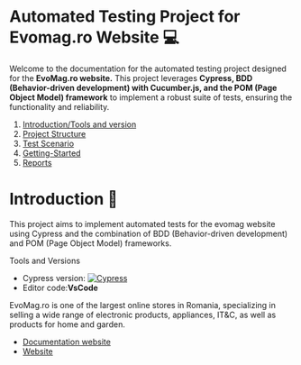 # Automated Testing Project for Evomag.ro Website :computer:
Welcome to the documentation for the automated testing project designed for the **EvoMag.ro website.** This project leverages **Cypress, BDD (Behavior-driven development) with Cucumber.js, and the POM (Page Object Model) framework** to implement a robust suite of tests, ensuring the functionality and reliability.

1. [Introduction/Tools and version](#introduction-notebook)
2. [Project Structure](#project-structure)
3. [Test Scenario](#test-scenarios-for-login-functionality)
4. [Getting-Started](#getting-started--pushpin)
7. [Reports](#reports)

# Introduction :notebook:
 
This project aims to implement automated tests for the evomag website using Cypress and the combination of BDD (Behavior-driven development) and POM (Page Object Model) frameworks. 


Tools and Versions
- Cypress version: [![Cypress](https://img.shields.io/npm/v/cypress?color=33ff99&label=cypress&logo=cypress&logoColor=33ff99&style=for-the-badge)](https://www.cypress.io)
- Editor code:**VsCode**


EvoMag.ro is one of the largest online stores in Romania, specializing in selling a wide range of electronic products, appliances, IT&C, as well as products for home and garden.

- [Documentation website](https://www.evomag.ro/pagini/termeni-de-utilizare/)
- [Website](https://www.evomag.ro/?nocampaignredirect&_gl=1*q66mha*_up*MQ..&gclid=Cj0KCQjw2a6wBhCVARIsABPeH1s7t4pasZD7s4ZHWI6q9T65gCznvGFuRPnPQYF60YVY_Pg3_9oGHaAaAswEEALw_wcB)
